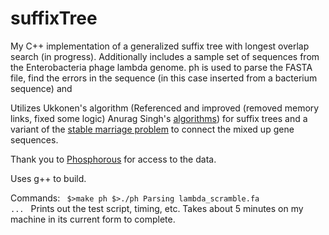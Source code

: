 # suffixTree
My C++ implementation of a generalized suffix tree with longest overlap search (in progress). Additionally includes a sample set of sequences from the Enterobacteria phage lambda genome. ph is used to parse the FASTA file, find the errors in the sequence (in this case inserted from a bacterium sequence) and 

Utilizes Ukkonen's algorithm (Referenced and improved (removed memory links, fixed some logic) Anurag Singh's <a href="http://www.geeksforgeeks.org/ukkonens-suffix-tree-construction-part-1/">algorithms</a>) for suffix trees and a variant of the <a href="https://en.wikipedia.org/wiki/Stable_marriage_problem">stable marriage problem</a> to connect the mixed up gene sequences.

Thank you to <a href= "http://phosphorus.com">Phosphorous</a> for access to the data.

Uses g++ to build. 

Commands:
<code>
$>make ph
$>./ph
Parsing lambda_scramble.fa
...
</code>
Prints out the test script, timing, etc. Takes about 5 minutes on my machine in its current form to complete.
